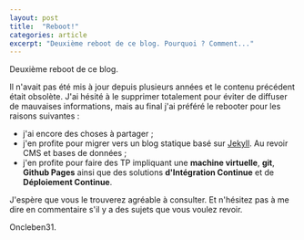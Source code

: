 ```yaml
---
layout: post
title:  "Reboot!"
categories: article
excerpt: "Deuxième reboot de ce blog. Pourquoi ? Comment..."
---
```

Deuxième reboot de ce blog.

Il n'avait pas été mis à jour depuis plusieurs années et le contenu précédent était obsolète. J'ai hésité à le supprimer totalement pour éviter de diffuser de mauvaises informations, mais au final j'ai préféré le rebooter pour les raisons suivantes :

*   j'ai encore des choses à partager ;
*   j'en profite pour migrer vers un blog statique basé sur [Jekyll](https://jekyllrb.com/ "Site officiel de Jekyll"). Au revoir CMS et bases de données ;
*   j'en profite pour faire des TP impliquant une __machine virtuelle__, __git__, __Github Pages__ ainsi que des solutions __d'Intégration Continue__ et de __Déploiement Continue__.

J'espère que vous le trouverez agréable à consulter. Et n'hésitez pas à me dire en commentaire s'il y a des sujets que vous voulez revoir.

Oncleben31.
